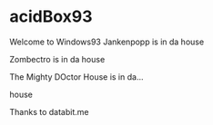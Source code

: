 # acidBox93
Welcome to Windows93
Jankenpopp is in da house

Zombectro is in da house

The Mighty DOctor House is in da...

house


Thanks to databit.me
